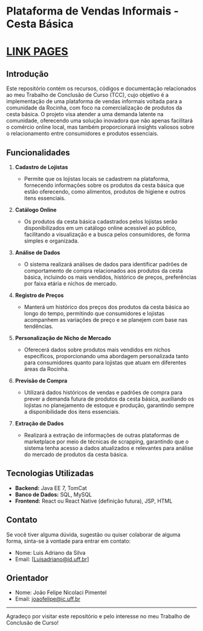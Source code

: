 # Plataforma de Vendas Informais - Cesta Básica

# [LINK PAGES](https://adrianoavlis.github.io/Projeto-Final---Luis-Adriano-/)

## Introdução

Este repositório contém os recursos, códigos e documentação relacionados ao meu Trabalho de Conclusão de Curso (TCC), cujo objetivo é a implementação de uma plataforma de vendas informais voltada para a comunidade da Rocinha, com foco na comercialização de produtos da cesta básica. O projeto visa atender a uma demanda latente na comunidade, oferecendo uma solução inovadora que não apenas facilitará o comércio online local, mas também proporcionará insights valiosos sobre o relacionamento entre consumidores e produtos essenciais.

## Funcionalidades

1. **Cadastro de Lojistas**
   - Permite que os lojistas locais se cadastrem na plataforma, fornecendo informações sobre os produtos da cesta básica que estão oferecendo, como alimentos, produtos de higiene e outros itens essenciais.

2. **Catálogo Online**
   - Os produtos da cesta básica cadastrados pelos lojistas serão disponibilizados em um catálogo online acessível ao público, facilitando a visualização e a busca pelos consumidores, de forma simples e organizada.

3. **Análise de Dados**
   - O sistema realizará análises de dados para identificar padrões de comportamento de compra relacionados aos produtos da cesta básica, incluindo os mais vendidos, histórico de preços, preferências por faixa etária e nichos de mercado.

4. **Registro de Preços**
   - Manterá um histórico dos preços dos produtos da cesta básica ao longo do tempo, permitindo que consumidores e lojistas acompanhem as variações de preço e se planejem com base nas tendências.

5. **Personalização de Nicho de Mercado**
   - Oferecerá dados sobre produtos mais vendidos em nichos específicos, proporcionando uma abordagem personalizada tanto para consumidores quanto para lojistas que atuam em diferentes áreas da Rocinha.

6. **Previsão de Compra**
   - Utilizará dados históricos de vendas e padrões de compra para prever a demanda futura de produtos da cesta básica, auxiliando os lojistas no planejamento de estoque e produção, garantindo sempre a disponibilidade dos itens essenciais.

7. **Extração de Dados**
   - Realizará a extração de informações de outras plataformas de marketplace por meio de técnicas de scrapping, garantindo que o sistema tenha acesso a dados atualizados e relevantes para análise do mercado de produtos da cesta básica.

## Tecnologias Utilizadas

- **Backend:** Java EE 7, TomCat
- **Banco de Dados:** SQL, MySQL
- **Frontend:** React ou React Native (definição futura), JSP, HTML

## Contato

Se você tiver alguma dúvida, sugestão ou quiser colaborar de alguma forma, sinta-se à vontade para entrar em contato:

- Nome: Luis Adriano da Silva
- Email: [Luisadriano@id.uff.br]

## Orientador

- Nome: João Felipe Nicolaci Pimentel
- Email: joaofelipe@ic.uff.br

---

Agradeço por visitar este repositório e pelo interesse no meu Trabalho de Conclusão de Curso!
